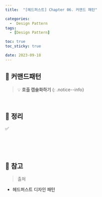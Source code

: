```yaml
---
title:  "[헤드퍼스트] Chapter 06. 커맨드 패턴" 

categories:
  -  Design Pattern
tags:
  - [Design Pattern]

toc: true
toc_sticky: true

date: 2023-09-18
---
```



## 📌 커맨드패턴

> 💡 <b>호출 캡슐화하기</b>
{: .notice--info}

<br>

## 📌 정리

✅ 


<br><br><br>

## 📌 참고

>  출처
- 헤드퍼스트 디자인 패턴